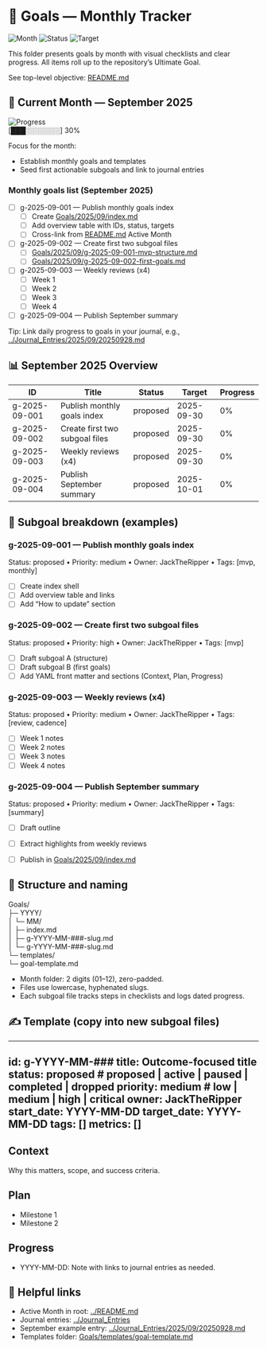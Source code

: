 # 🎯 Goals — Monthly Tracker

![Month](https://img.shields.io/badge/active_month-2025--09-purple) ![Status](https://img.shields.io/badge/status-active-brightgreen) ![Target](https://img.shields.io/badge/ultimate_target-2025--12--31-blue)

This folder presents goals by month with visual checklists and clear progress. All items roll up to the repository’s Ultimate Goal.

See top-level objective: [README.md](../README.md)

## 📅 Current Month — September 2025

![Progress](https://img.shields.io/badge/September%202025-30%25_progress-yellow)  
[███░░░░░░░] 30%

Focus for the month:
- Establish monthly goals and templates
- Seed first actionable subgoals and link to journal entries

### Monthly goals list (September 2025)

- [ ] g-2025-09-001 — Publish monthly goals index
  - [ ] Create [Goals/2025/09/index.md](Goals/2025/09/index.md)
  - [ ] Add overview table with IDs, status, targets
  - [ ] Cross-link from [README.md](../README.md) Active Month
- [ ] g-2025-09-002 — Create first two subgoal files
  - [ ] [Goals/2025/09/g-2025-09-001-mvp-structure.md](Goals/2025/09/g-2025-09-001-mvp-structure.md)
  - [ ] [Goals/2025/09/g-2025-09-002-first-goals.md](Goals/2025/09/g-2025-09-002-first-goals.md)
- [ ] g-2025-09-003 — Weekly reviews (x4)
  - [ ] Week 1
  - [ ] Week 2
  - [ ] Week 3
  - [ ] Week 4
- [ ] g-2025-09-004 — Publish September summary

Tip: Link daily progress to goals in your journal, e.g., [../Journal_Entries/2025/09/20250928.md](../Journal_Entries/2025/09/20250928.md)

## 📊 September 2025 Overview

| ID | Title | Status | Target | Progress |
|---|---|---|---|---|
| g-2025-09-001 | Publish monthly goals index | proposed | 2025-09-30 | 0% |
| g-2025-09-002 | Create first two subgoal files | proposed | 2025-09-30 | 0% |
| g-2025-09-003 | Weekly reviews (x4) | proposed | 2025-09-30 | 0% |
| g-2025-09-004 | Publish September summary | proposed | 2025-10-01 | 0% |


## 🧩 Subgoal breakdown (examples)

### g-2025-09-001 — Publish monthly goals index

Status: proposed • Priority: medium • Owner: JackTheRipper • Tags: [mvp, monthly]

- [ ] Create index shell
- [ ] Add overview table and links
- [ ] Add “How to update” section

### g-2025-09-002 — Create first two subgoal files

Status: proposed • Priority: high • Owner: JackTheRipper • Tags: [mvp]

- [ ] Draft subgoal A (structure)
- [ ] Draft subgoal B (first goals)
- [ ] Add YAML front matter and sections (Context, Plan, Progress)

### g-2025-09-003 — Weekly reviews (x4)

Status: proposed • Priority: medium • Owner: JackTheRipper • Tags: [review, cadence]

- [ ] Week 1 notes
- [ ] Week 2 notes
- [ ] Week 3 notes
- [ ] Week 4 notes

### g-2025-09-004 — Publish September summary

Status: proposed • Priority: medium • Owner: JackTheRipper • Tags: [summary]

- [ ] Draft outline
- [ ] Extract highlights from weekly reviews
- [ ] Publish in [Goals/2025/09/index.md](Goals/2025/09/index.md)


## 🧱 Structure and naming

Goals/  
├─ YYYY/  
│  └─ MM/  
│     ├─ index.md  
│     ├─ g-YYYY-MM-###-slug.md  
│     └─ g-YYYY-MM-###-slug.md  
└─ templates/  
   └─ goal-template.md

- Month folder: 2 digits (01–12), zero-padded.
- Files use lowercase, hyphenated slugs.
- Each subgoal file tracks steps in checklists and logs dated progress.


## ✍️ Template (copy into new subgoal files)

---
id: g-YYYY-MM-###
title: Outcome-focused title
status: proposed       # proposed | active | paused | completed | dropped
priority: medium       # low | medium | high | critical
owner: JackTheRipper
start_date: YYYY-MM-DD
target_date: YYYY-MM-DD
tags: []
metrics: []
---

## Context

Why this matters, scope, and success criteria.

## Plan

- Milestone 1
- Milestone 2

## Progress

- YYYY-MM-DD: Note with links to journal entries as needed.


## 🔗 Helpful links

- Active Month in root: [../README.md](../README.md)
- Journal entries: [../Journal_Entries](../Journal_Entries)
- September example entry: [../Journal_Entries/2025/09/20250928.md](../Journal_Entries/2025/09/20250928.md)
- Templates folder: [Goals/templates/goal-template.md](Goals/templates/goal-template.md)